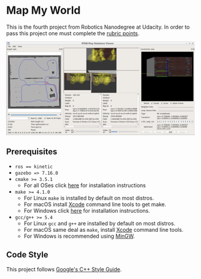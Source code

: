 # Map My World

This is the fourth project from Robotics Nanodegree at Udacity.
In order to pass this project one must complete the [rubric points][Rubric Points].

![RTAB-Map]

## Prerequisites

* `ros == kinetic`
* `gazebo => 7.16.0`
* `cmake >= 3.5.1`
  * For all OSes click [here][CMake] for installation instructions
* `make >= 4.1.0`
  * For Linux `make` is installed by default on most distros.
  * For macOS install [Xcode] command line tools to get make.
  * For Windows click [here][Make for Windows] for installation instructions.
* `gcc/g++ >= 5.4`
  * For Linux `gcc` and `g++` are installed by default on most distros.
  * For macOS same deal as `make`, install [Xcode] command line tools.
  * For Windows is recommended using [MinGW].

## Code Style

This project follows [Google's C++ Style Guide].

[CMake]: https://cmake.org/install
[Xcode]: https://developer.apple.com/xcode/features
[Make for Windows]: http://gnuwin32.sourceforge.net/packages/make.htm
[MinGW]: http://www.mingw.org
[Google's C++ Style Guide]: https://google.github.io/styleguide/cppguide.html
[Rubric Points]: docs/RubricPoints.md
[.clang-format]: .clang-format
[RTAB-Map]: images/rtabmap.png
